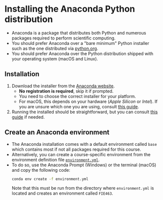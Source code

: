 # Installing the Anaconda Python distribution

- Anaconda is a package that distributes both Python and numerous packages
  required to perform scientific computing. 
- You should prefer Anaconda over a "bare minimum" Python installer
  such as the one distributed via [python.org](https://www.python.org/downloads/).
- You should prefer Anaconda over the Python distribution shipped with
  your operating system (macOS and Linux).

## Installation

1. Download the installer from the [Anaconda website](https://www.anaconda.com/download/success).
    - **No registration is required**, skip it if prompted.
    - You need to choose the correct installer for your platform.
    - For macOS, this depends on your hardware (*Apple Silicon* or *Intel*).
      If you are unsure which one you are using, consult 
      [this guide](https://support.apple.com/guide/mac-help/get-system-information-about-your-mac-syspr35536/mac).
2. Running the installed should be straightforward, but you can consult
    [this guide](https://docs.anaconda.com/anaconda/install/) 
    if needed.

## Create an Anaconda environment

- The Anaconda installation comes with a default environment called `base`
  which contains most if not all packages required for this course.
- Alternatively, you can create a course-specific environment
  from the environment definition file [`environment.yml`](../environment.yml).
- To do so, use the Anaconda Prompt (Windows) or the terminal (macOS)
  and copy the following code:
    ```bash
    conda env create -f environment.yml
    ```
   Note that this must be run from the directory where `environment.yml`
   is located and creates an environment called `FIE463`.
